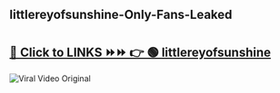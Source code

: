 
 ## littlereyofsunshine-Only-Fans-Leaked

# <h2><a href="https://clipsfans.com/littlereyofsunshine&ref=git">🔗 Click to LINKS ⏩⏩ 👉 🟢 littlereyofsunshine </a></h2>

<a href="https://clipsfans.com/littlereyofsunshine&ref=git" rel="nofollow" data-target="animated-image.originalLink"><img src="https://i.ibb.co.com/xMMVF88/686577567.gif" alt="Viral Video Original" style="max-width: 100%; display: inline-block;" data-target="animated-image.originalImage"></a>
